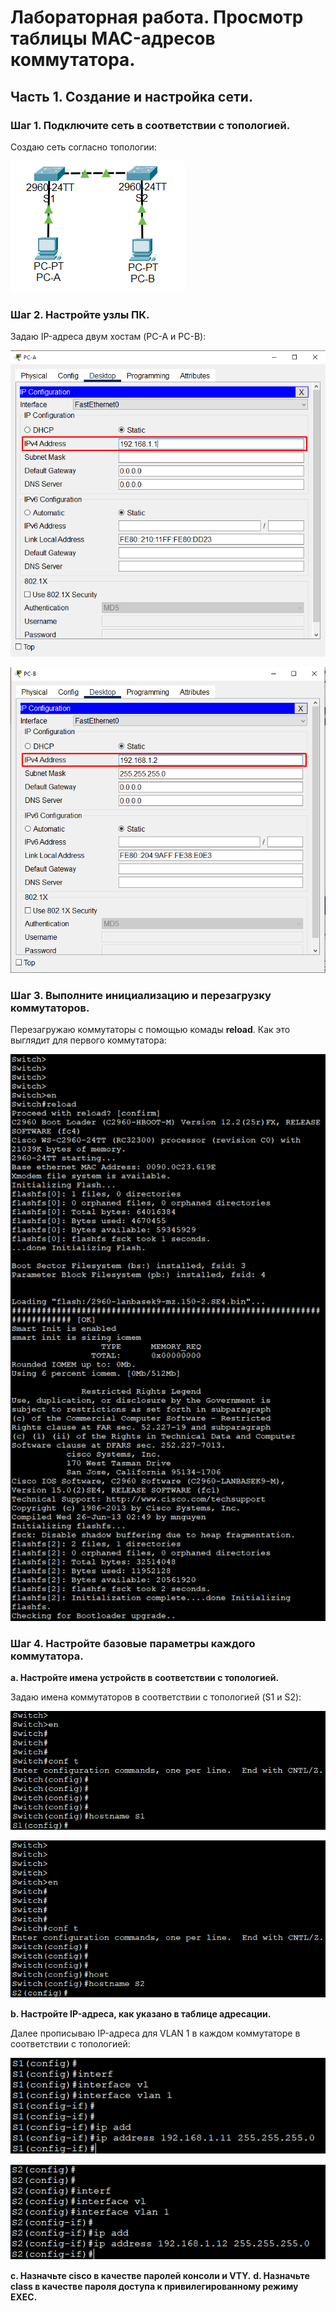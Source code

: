 # Лабораторная работа. Просмотр таблицы MAC-адресов коммутатора.
## Часть 1. Создание и настройка сети.
### Шаг 1. Подключите сеть в соответствии с топологией.

Создаю сеть согласно топологии:

![](https://github.com/Art1shock/images/blob/main/%D0%A1%D0%BA%D1%80%D0%B8%D0%BD%D1%8B%20%D0%B4%D0%BB%D1%8F%20%D0%94%D0%97_2/%D0%A1%D1%85%D0%B5%D0%BC%D0%B0%20%D1%81%D0%B5%D1%82%D0%B8.png)

### Шаг 2. Настройте узлы ПК.

Задаю IP-адреса двум хостам (PC-A и PC-B):

![](https://github.com/Art1shock/images/blob/main/%D0%A1%D0%BA%D1%80%D0%B8%D0%BD%D1%8B%20%D0%B4%D0%BB%D1%8F%20%D0%94%D0%97_2/Screenshot_1.png)

![](https://github.com/Art1shock/images/blob/main/%D0%A1%D0%BA%D1%80%D0%B8%D0%BD%D1%8B%20%D0%B4%D0%BB%D1%8F%20%D0%94%D0%97_2/Screenshot_2.png)

### Шаг 3. Выполните инициализацию и перезагрузку коммутаторов.

Перезагружаю коммутаторы с помощью комады **reload**. Как это выглядит для первого коммутатора:

![](https://github.com/Art1shock/images/blob/main/%D0%A1%D0%BA%D1%80%D0%B8%D0%BD%D1%8B%20%D0%B4%D0%BB%D1%8F%20%D0%94%D0%97_2/Screenshot_3.png)

### Шаг 4. Настройте базовые параметры каждого коммутатора.

**a. Настройте имена устройств в соответствии с топологией.**

Задаю имена коммутаторов в соответствии с топологией (S1 и S2):

![](https://github.com/Art1shock/images/blob/main/%D0%A1%D0%BA%D1%80%D0%B8%D0%BD%D1%8B%20%D0%B4%D0%BB%D1%8F%20%D0%94%D0%97_2/Screenshot_4.png)

![](https://github.com/Art1shock/images/blob/main/%D0%A1%D0%BA%D1%80%D0%B8%D0%BD%D1%8B%20%D0%B4%D0%BB%D1%8F%20%D0%94%D0%97_2/Screenshot_5.png)

**b. Настройте IP-адреса, как указано в таблице адресации.**

Далее прописываю IP-адреса для VLAN 1 в каждом коммутаторе в соответствии с топологией:

![](https://github.com/Art1shock/images/blob/main/%D0%A1%D0%BA%D1%80%D0%B8%D0%BD%D1%8B%20%D0%B4%D0%BB%D1%8F%20%D0%94%D0%97_2/Screenshot_6.png)

![](https://github.com/Art1shock/images/blob/main/%D0%A1%D0%BA%D1%80%D0%B8%D0%BD%D1%8B%20%D0%B4%D0%BB%D1%8F%20%D0%94%D0%97_2/Screenshot_7.png)

**c. Назначьте cisco в качестве паролей консоли и VTY.**
**d. Назначьте class в качестве пароля доступа к привилегированному режиму EXEC.**
